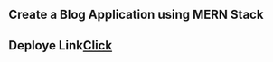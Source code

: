 ## Create a Blog Application using MERN Stack

## Deploye Link[Click](https://sakthi-blog-app.netlify.app/)
